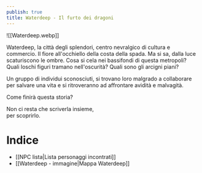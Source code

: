 ```yaml
---
publish: true
title: Waterdeep - Il furto dei dragoni
---
```

![[Waterdeep.webp]]

Waterdeep, la città degli splendori, centro nevralgico di cultura e commercio. Il fiore all'occhiello della costa della spada.
Ma si sa, dalla luce scaturiscono le ombre.
Cosa si cela nei bassifondi di questa metropoli?
Quali loschi figuri tramano nell'oscurità?
Quali sono gli arcigni piani?

Un gruppo di individui sconosciuti, si trovano loro malgrado a collaborare per salvare una vita e si ritroveranno ad affrontare avidità e malvagità.

Come finirà questa storia? 

Non ci resta che scriverla insieme,  
per scoprirlo.

# Indice

- [[NPC lista|Lista personaggi incontrati]]
- [[Waterdeep - immagine|Mappa Waterdeep]]